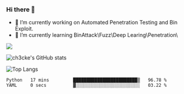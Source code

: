 ### Hi there 👋

- 🔭 I’m currently working on Automated Penetration Testing and Bin Exploit.
- 🌱 I’m currently learning BinAttack\Fuzz\Deep Learing\Penetration\

![](https://img.shields.io/badge/python-3.9-orange?style=for-the-badge&logo=python&logoColor=orange)

![ch3cke's GitHub stats](https://github-readme-stats.vercel.app/api?username=ch3cke&show_icons=true&theme=radical)

![Top Langs](https://github-readme-stats.vercel.app/api/top-langs/?username=anuraghazra&layout=compact&theme=radical)
<!--START_SECTION:waka-->

```text
Python   17 mins         ████████████████████████▒   96.78 %
YAML     0 secs          ▓░░░░░░░░░░░░░░░░░░░░░░░░   03.22 %
```

<!--END_SECTION:waka-->

